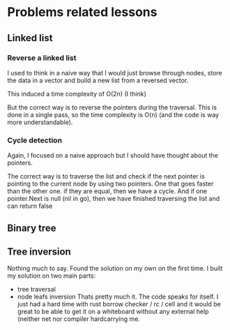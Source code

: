 # Problems related lessons

## Linked list
### Reverse a linked list
I used to think in a naive way that I would just browse through nodes, store the data in a vector and build a new list from a reversed vector.

This induced a time complexity of O(2n) (I think)

But the correct way is to reverse the pointers during the traversal. This is done in a single pass, so the time complexity is O(n) (and the code is way more understandable).

### Cycle detection
Again, I focused on a naive approach but I should have thought about the pointers.

The correct way is to traverse the list and check if the next pointer is pointing to the current node by using two pointers.
One that goes faster than the other one. if they are equal, then we have a cycle. And if one pointer.Next is null (nil in go), 
then we have finished traversing the list and can return false 

## Binary tree
## Tree inversion
Nothing much to say. Found the solution on my own on the first time. I built my solution on two main parts:
- tree traversal
- node leafs inversion
Thats pretty much it. The code speaks for itself. 
I just had a hard time with rust borrow checker  / rc / cell and it would be great to be able to get it on a whiteboard without any external help (neither net nor compiler hardcarrying me. 
